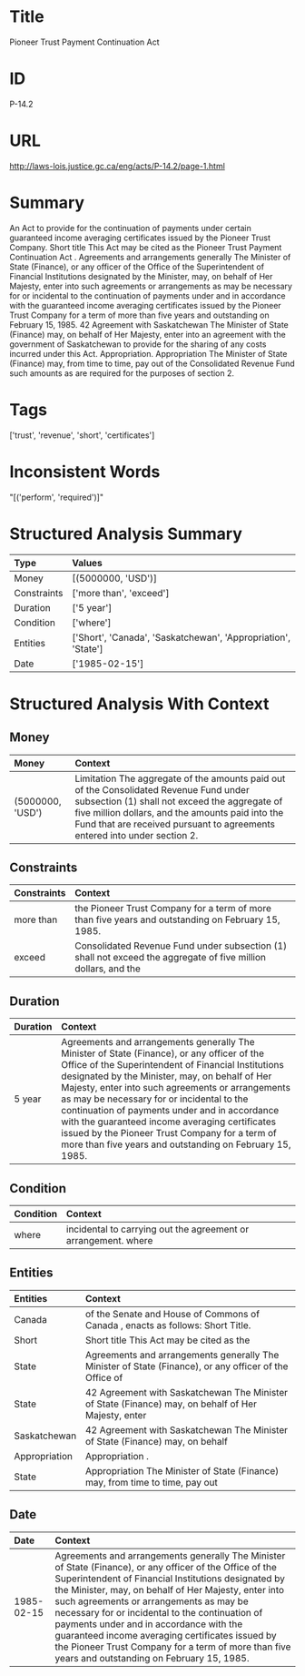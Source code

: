 # Title
Pioneer Trust Payment Continuation Act


# ID
P-14.2

# URL
http://laws-lois.justice.gc.ca/eng/acts/P-14.2/page-1.html


# Summary
An Act to provide for the continuation of payments under certain guaranteed income averaging certificates issued by the Pioneer Trust Company.
Short title This Act may be cited as the  Pioneer Trust Payment Continuation Act .
Agreements and arrangements generally The Minister of State (Finance), or any officer of the Office of the Superintendent of Financial Institutions designated by the Minister, may, on behalf of Her Majesty, enter into such agreements or arrangements as may be necessary for or incidental to the continuation of payments under and in accordance with the guaranteed income averaging certificates issued by the Pioneer Trust Company for a term of more than five years and outstanding on February 15, 1985.
42 Agreement with Saskatchewan The Minister of State (Finance) may, on behalf of Her Majesty, enter into an agreement with the government of Saskatchewan to provide for the sharing of any costs incurred under this Act. Appropriation.
Appropriation The Minister of State (Finance) may, from time to time, pay out of the Consolidated Revenue Fund such amounts as are required for the purposes of section 2.


# Tags
['trust', 'revenue', 'short', 'certificates']


# Inconsistent Words
"[('perform', 'required')]"


# Structured Analysis Summary
| Type        | Values                                                        |
|:------------|:--------------------------------------------------------------|
| Money       | [(5000000, 'USD')]                                            |
| Constraints | ['more than', 'exceed']                                       |
| Duration    | ['5 year']                                                    |
| Condition   | ['where']                                                     |
| Entities    | ['Short', 'Canada', 'Saskatchewan', 'Appropriation', 'State'] |
| Date        | ['1985-02-15']                                                |


# Structured Analysis With Context
 


## Money
| Money            | Context                                                                                                                                                                                                                                                                  |
|:-----------------|:-------------------------------------------------------------------------------------------------------------------------------------------------------------------------------------------------------------------------------------------------------------------------|
| (5000000, 'USD') | Limitation The aggregate of the amounts paid out of the Consolidated Revenue Fund under subsection (1) shall not exceed the aggregate of five million dollars, and the amounts paid into the Fund that are received pursuant to agreements entered into under section 2. |


## Constraints
| Constraints   | Context                                                                                                        |
|:--------------|:---------------------------------------------------------------------------------------------------------------|
| more than     | the Pioneer Trust Company for a term of more than  five years and outstanding on February 15, 1985.            |
| exceed        | Consolidated Revenue Fund under subsection (1) shall not exceed the aggregate of five million dollars, and the |


## Duration
| Duration   | Context                                                                                                                                                                                                                                                                                                                                                                                                                                                                                                                |
|:-----------|:-----------------------------------------------------------------------------------------------------------------------------------------------------------------------------------------------------------------------------------------------------------------------------------------------------------------------------------------------------------------------------------------------------------------------------------------------------------------------------------------------------------------------|
| 5 year     | Agreements and arrangements generally The Minister of State (Finance), or any officer of the Office of the Superintendent of Financial Institutions designated by the Minister, may, on behalf of Her Majesty, enter into such agreements or arrangements as may be necessary for or incidental to the continuation of payments under and in accordance with the guaranteed income averaging certificates issued by the Pioneer Trust Company for a term of more than five years and outstanding on February 15, 1985. |


## Condition
| Condition   | Context                                                        |
|:------------|:---------------------------------------------------------------|
| where       | incidental to carrying out the agreement or arrangement. where |


## Entities
| Entities      | Context                                                                                                 |
|:--------------|:--------------------------------------------------------------------------------------------------------|
| Canada        | of the Senate and House of Commons of Canada , enacts as follows: Short Title.                          |
| Short         | Short title This Act may be cited as the                                                                |
| State         | Agreements and arrangements generally The Minister of  State (Finance), or any officer of the Office of |
| State         | 42 Agreement with Saskatchewan The Minister of  State (Finance) may, on behalf of Her Majesty, enter    |
| Saskatchewan  | 42 Agreement with  Saskatchewan The Minister of State (Finance) may, on behalf                          |
| Appropriation | Appropriation .                                                                                         |
| State         | Appropriation The Minister of  State (Finance) may, from time to time, pay out                          |


## Date
| Date       | Context                                                                                                                                                                                                                                                                                                                                                                                                                                                                                                                |
|:-----------|:-----------------------------------------------------------------------------------------------------------------------------------------------------------------------------------------------------------------------------------------------------------------------------------------------------------------------------------------------------------------------------------------------------------------------------------------------------------------------------------------------------------------------|
| 1985-02-15 | Agreements and arrangements generally The Minister of State (Finance), or any officer of the Office of the Superintendent of Financial Institutions designated by the Minister, may, on behalf of Her Majesty, enter into such agreements or arrangements as may be necessary for or incidental to the continuation of payments under and in accordance with the guaranteed income averaging certificates issued by the Pioneer Trust Company for a term of more than five years and outstanding on February 15, 1985. |


